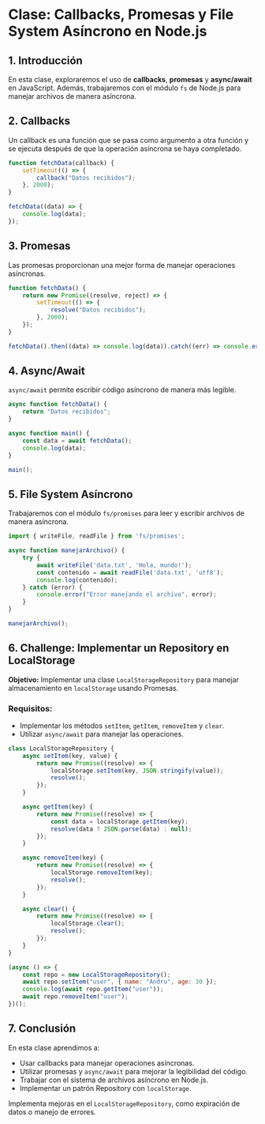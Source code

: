 
# Clase: Callbacks, Promesas y File System Asíncrono en Node.js

## 1. Introducción
En esta clase, exploraremos el uso de **callbacks**, **promesas** y **async/await** en JavaScript. Además, trabajaremos con el módulo `fs` de Node.js para manejar archivos de manera asíncrona.

## 2. Callbacks
Un callback es una función que se pasa como argumento a otra función y se ejecuta después de que la operación asíncrona se haya completado.

```javascript
function fetchData(callback) {
    setTimeout(() => {
        callback("Datos recibidos");
    }, 2000);
}

fetchData((data) => {
    console.log(data);
});
```

## 3. Promesas
Las promesas proporcionan una mejor forma de manejar operaciones asíncronas.

```javascript
function fetchData() {
    return new Promise((resolve, reject) => {
        setTimeout(() => {
            resolve("Datos recibidos");
        }, 2000);
    });
}

fetchData().then((data) => console.log(data)).catch((err) => console.error(err));
```

## 4. Async/Await
`async/await` permite escribir código asíncrono de manera más legible.

```javascript
async function fetchData() {
    return "Datos recibidos";
}

async function main() {
    const data = await fetchData();
    console.log(data);
}

main();
```

## 5. File System Asíncrono
Trabajaremos con el módulo `fs/promises` para leer y escribir archivos de manera asíncrona.

```javascript
import { writeFile, readFile } from 'fs/promises';

async function manejarArchivo() {
    try {
        await writeFile('data.txt', 'Hola, mundo!');
        const contenido = await readFile('data.txt', 'utf8');
        console.log(contenido);
    } catch (error) {
        console.error("Error manejando el archivo", error);
    }
}

manejarArchivo();
```

## 6. Challenge: Implementar un Repository en LocalStorage
**Objetivo:** Implementar una clase `LocalStorageRepository` para manejar almacenamiento en `localStorage` usando Promesas.

### Requisitos:
- Implementar los métodos `setItem`, `getItem`, `removeItem` y `clear`.
- Utilizar `async/await` para manejar las operaciones.

```javascript
class LocalStorageRepository {
    async setItem(key, value) {
        return new Promise((resolve) => {
            localStorage.setItem(key, JSON.stringify(value));
            resolve();
        });
    }

    async getItem(key) {
        return new Promise((resolve) => {
            const data = localStorage.getItem(key);
            resolve(data ? JSON.parse(data) : null);
        });
    }

    async removeItem(key) {
        return new Promise((resolve) => {
            localStorage.removeItem(key);
            resolve();
        });
    }

    async clear() {
        return new Promise((resolve) => {
            localStorage.clear();
            resolve();
        });
    }
}

(async () => {
    const repo = new LocalStorageRepository();
    await repo.setItem("user", { name: "Andru", age: 30 });
    console.log(await repo.getItem("user"));
    await repo.removeItem("user");
})();
```

## 7. Conclusión
En esta clase aprendimos a:
- Usar callbacks para manejar operaciones asíncronas.
- Utilizar promesas y `async/await` para mejorar la legibilidad del código.
- Trabajar con el sistema de archivos asíncrono en Node.js.
- Implementar un patrón Repository con `localStorage`.


Implementa mejoras en el `LocalStorageRepository`, como expiración de datos o manejo de errores.
